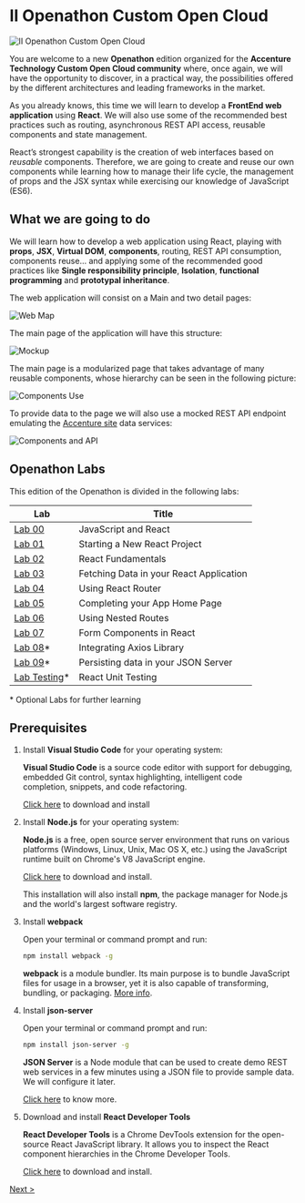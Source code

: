 # II Openathon Custom Open Cloud

![II Openathon Custom Open Cloud](https://github.com/Albarian/openathonFY19/raw/master/resources/images/IIopenathon_customopencloud.png "II Openathon Custom Open Cloud")

You are welcome to a new **Openathon** edition organized for the
**Accenture Technology Custom Open Cloud community** where, once
again, we will have the opportunity to discover, in a practical way,
the possibilities offered by the different architectures and leading
frameworks in the market.

As you already knows, this time we will learn to develop a **FrontEnd
web application** using **React**.  We will also use some of the
recommended best practices such as routing, asynchronous REST API
access, reusable components and state management.

React’s strongest capability is the creation of web interfaces based
on _reusable_ components.  Therefore, we are going to create and reuse
our own components while learning how to manage their life cycle, the
management of props and the JSX syntax while exercising our knowledge
of JavaScript (ES6).

## What we are going to do

We will learn how to develop a web application using React, playing
with **props**, **JSX**, **Virtual DOM**, **components**, routing,
REST API consumption, components reuse… and applying some of the
recommended good practices like **Single responsibility principle**,
**Isolation**, **functional programming** and **prototypal
inheritance**.

The web application will consist on a Main and two detail pages:

![Web Map](https://github.com/Albarian/openathonFY19/raw/master/resources/images/web%20map.png "Web Map")

The main page of the application will have this structure:

![Mockup](https://github.com/Albarian/openathonFY19/raw/master/resources/images/main%20page%20mockup.png "Mockup")

The main page is a modularized page that takes advantage of many
reusable components, whose hierarchy can be seen in the following
picture:

![Components Use](https://github.com/Albarian/openathonFY19/raw/master/resources/images/components%20use.png "Components Use")

To provide data to the page we will also use a mocked REST API
endpoint emulating the [Accenture
site](https://www.accenture.com/us-en/company) data services:

![Components and API](https://github.com/Albarian/openathonFY19/raw/master/resources/images/components%20and%20API.png "Components and API")

## Openathon Labs

This edition of the Openathon is divided in the following labs:

| Lab                                 | Title                                      |
|-------------------------------------|--------------------------------------------|
| [Lab 00](/labs/lab-00)              | JavaScript and React                       |
| [Lab 01](/labs/lab-01)              | Starting a New React Project               |
| [Lab 02](/labs/lab-02)              | React Fundamentals                         |
| [Lab 03](/labs/lab-03)              | Fetching Data in your React Application    |
| [Lab 04](/labs/lab-04)              | Using React Router                         |
| [Lab 05](/labs/lab-05)              | Completing your App Home Page              |
| [Lab 06](/labs/lab-06)              | Using Nested Routes                        |
| [Lab 07](/labs/lab-07)              | Form Components in React                   |
| [Lab 08](/labs/lab-08)*             | Integrating Axios Library                  |
| [Lab 09](/labs/lab-09)*             | Persisting data in your JSON Server        |
| [Lab Testing](/labs/lab-testing)*   | React Unit Testing                         |

\* Optional Labs for further learning

## Prerequisites

1. Install **Visual Studio Code** for your operating system:

    **Visual Studio Code** is a source code editor with support
    for debugging, embedded Git control, syntax
    highlighting, intelligent code completion, snippets, and code
    refactoring.

    [Click here](https://code.visualstudio.com/) to download and install

2. Install **Node.js** for your operating system:

    **Node.js** is a free, open source server environment that runs on
    various platforms (Windows, Linux, Unix, Mac OS X, etc.) using
    the JavaScript runtime built on Chrome's V8 JavaScript engine.

    [Click here](https://nodejs.org/en/download/) to download and install.

    This installation will also install **npm**, the package manager
    for Node.js and the world's largest software registry.

3. Install **webpack**

    Open your terminal or command prompt and run:

    ```sh
    npm install webpack -g
    ```

    **webpack** is a module bundler. Its main purpose is to bundle
    JavaScript files for usage in a browser, yet it is also capable of
    transforming, bundling, or packaging. [More
    info](https://webpack.js.org/).

4. Install **json-server**

    Open your terminal or command prompt and run:

    ```sh
    npm install json-server -g
    ```

    **JSON Server** is a Node module that can be used to create demo
    REST web services in a few minutes using a JSON file to provide
    sample data. We will configure it later.

    [Click here](https://github.com/typicode/json-server) to know more.

5. Download and install **React Developer Tools**

    **React Developer Tools** is a Chrome DevTools extension for the
    open-source React JavaScript library.  It allows you to inspect the
    React component hierarchies in the Chrome Developer Tools.

    [Click
    here](https://chrome.google.com/webstore/detail/react-developer-tools/fmkadmapgofadopljbjfkapdkoienihi)
    to download and install.

[Next >](labs/lab-00)
